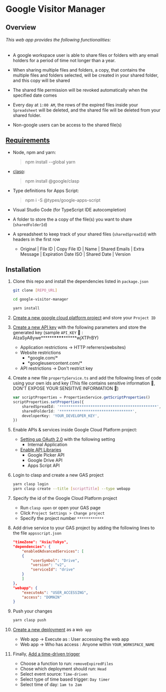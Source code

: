 # Google Visitor Manager

## Overview

###### This web app provides the following functionalities:

-   A google workspace user is able to share files or folders with any email holders for a period of time not longer than a year.

-   When sharing multiple files and folders, a copy, that contains the multiple files and folders selected, will be created in your shared folder, and this copy will be shared

-   The shared file permission will be revoked automatically when the specified date comes

-   Every day at `1:00 AM`, the rows of the expired files inside your `Spreadsheet` will be deleted, and the shared file will be deleted from your shared folder.

-   Non-google users can be access to the shared file(s)

## [Requirements](https://developers.google.com/apps-script/guides/typescript)

-   Node, npm and yarn:
    > npm install --global yarn
-   [clasp](https://developers.google.com/apps-script/guides/clasp):
    > npm install @google/clasp
-   Type definitions for Apps Script:
    > npm i -S @types/google-apps-script
-   Visual Studio Code (for TypeScript IDE autocompletion)

-   A folder to store the a copy of the file(s) you want to share (`sharedFolderId`)
-   A spreadsheet to keep track of your shared files (`sharedSpreadId`) with headers in the first row
    -   Original | File ID | Copy File ID | Name | Shared Emails | Extra Message | Expiration Date ISO | Shared Date | Version

## Installation

1. Clone this repo and install the dependencies listed in `package.json`

    ```sh
    git clone [REPO_URL]

    cd google-visitor-manager

    yarn install
    ```

2. [Create a new google cloud platform project](https://cloud.google.com/resource-manager/docs/creating-managing-projects) and store your `Project ID`

3. [Create a new API key](https://cloud.google.com/docs/authentication/api-keys) with the following parameters and store the generated key (sample `API_KEY` 🔑 : AIzaSyA8ywe**\*\*\*\***\*\*\*\***\*\*\*\***wjXTPrBY)

    - Application restrictions -> HTTP referrers(websites)
    - Website restrictions
        - \*google.com/\*
        - \*googleusercontent.com/\*
    - API restrictions -> Don't restrict key

4. Create a new file `propertyService.ts` and add the following lines of code using your own ids and key (This file contains sensitive information 🔑, DON'T EXPOSE YOUR SENSITIVE INFORMATION 🚨)

    ```ts
    var scriptProperties = PropertiesService.getScriptProperties()
    scriptProperties.setProperties({
        sharedSpreadId: '********************************************',
        sharedFolderId: '*********************************',
        developerKey: 'YOUR_DEVELOPER_KEY',
    })
    ```

5. Enable APIs & services inside Google Cloud Platform project:

    - [Setting up OAuth 2.0](https://support.google.com/cloud/answer/6158849?hl=en) with the following setting
        - Internal Application
    - [Enable API Libraries](https://cloud.google.com/endpoints/docs/openapi/enable-api)
        - Google Picker API
        - Google Drive API
        - Apps Script API

6. Login to clasp and create a new GAS project
    ```sh
    yarn clasp login
    yarn clasp create --title [scriptTitle] --type webapp
    ```
7. Specify the id of the Google Cloud Platform project

    - Run `clasp open` or open your GAS page
    - Click `Project Settings > Change project`
    - Specify the project number `************`

8. Add drive service to your GAS project by adding the following lines to the file `appsscript.json`

    ```json
    "timeZone": "Asia/Tokyo",
    "dependencies": {
        "enabledAdvancedServices": [
        {
            "userSymbol": "Drive",
            "version": "v2",
            "serviceId": "drive"
        }
        ]
    },
    "webapp": {
        "executeAs": "USER_ACCESSING",
        "access": "DOMAIN"
    }
    ```

9. Push your changes
    ```sh
    yarn clasp push
    ```
10. [Create a new deployment](https://developers.google.com/apps-script/concepts/deployments) as a `Web app`
    - Web app -> Execute as : User accessing the web app
    - Web app -> Who has access : Anyone within `YOUR_WORKSPACE_NAME`
11. Finally, [Add a time-driven trigger](https://developers.google.com/apps-script/guides/triggers/installable)
    - Choose a function to run: `removeExpiredFiles`
    - Chose which deployment should run: `Head`
    - Select event source: `Time-driven`
    - Select type of time based trigger: `Day timer`
    - Select time of day: `1am to 2am`
